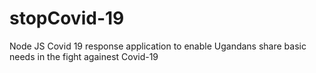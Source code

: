 # stopCovid-19
Node JS Covid 19 response application to enable Ugandans share basic needs in the fight againest Covid-19
